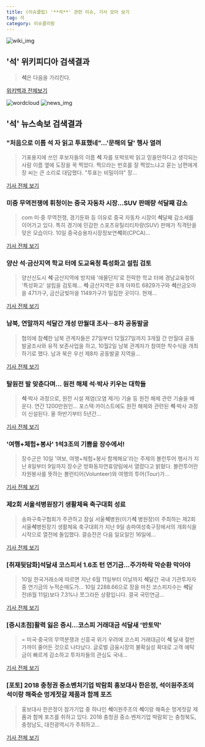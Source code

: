 ```yaml
---
title: (이슈클립) '**석**' 관련 이슈, 기사 모아 보기
tag: 석
category: 이슈클리핑
---
```

![wiki_img](https://user-images.githubusercontent.com/42597476/44503234-41136a80-a6d0-11e8-9071-6fc6418eafe4.png)
## **'**석**'** 위키피디아 검색결과
>**석**은 다음을 가리킨다.

<a href="https://ko.wikipedia.org/wiki/석" target="_blank">위키백과 전체보기</a>

![wordcloud](https://s3.ap-northeast-2.amazonaws.com/lyrics101-wordcloud/2018-09-11-1536643947.png)
![news_img](https://user-images.githubusercontent.com/42597476/44507050-1206f400-a6e4-11e8-8d98-7ffbfebb353f.png)
## **'**석**'** 뉴스속보 검색결과
### "처음으로 이름 **석** 자 읽고 투표했네"…'문해의 달' 행사 열려

>기표용지에 쓰인 후보자들의 이름 **석** 자를 또박또박 읽고 믿을만하다고 생각되는 사람 이름 옆에 도장을 꾹 찍었다. 찍으라는 번호를 잘 찍었느냐고 묻는 남편에게 장 씨는 큰 소리로 대답했다. "투표는 비밀이야" 장...

<a href="http://app.yonhapnews.co.kr/YNA/Basic/SNS/r.aspx?c=AKR20180911069500004&did=1195m" target="_blank">기사 전체 보기</a>

### 미중 무역전쟁에 휘청이는 중국 자동차 시장...SUV 판매량 **석**달째 감소

>com 미·중 무역전쟁, 경기둔화 등 이유로 중국 자동차 시장이 **석**달째 감소세를 이어가고 있다. 특히 경기에 민감한 스포츠유틸리티차량(SUV) 판매가 직격탄을 맞은 모습이다. 10일 중국승용차시장정보연**석**회(CPCA)...

<a href="http://www.ajunews.com/view/20180911085655131" target="_blank">기사 전체 보기</a>

### 양산 **석**·금산지역 학교 터에 도교육청 특성화고 설립 검토

>양산신도시 **석**·금산지역에 방치돼 '애물단지'로 전락한 학교 터에 경남교육청이 '특성화고' 설립을 검토해... **석**·금산지역은 8개 아파트 6829가구와 **석**산금오마을 471가구, 금산금빛마을 1149가구가 밀집한 곳이다. 현재...

<a href="http://www.idomin.com/?mod=news&act=articleView&idxno=575893" target="_blank">기사 전체 보기</a>

### 남북, 연말까지 **석**달간 개성 만월대 조사···8차 공동발굴

>협의에 참**석**한 남북 관계자들은 27일부터 12월27일까지 3개월 간 만월대 공동 발굴조사와 유적 보존사업을 하고, 10월2일 남북 관계자가 참여한 착수식을 개최하기로 했다. 남과 북은 우선 제8차 공동발굴 지역을...

<a href="http://www.newsis.com/view/?id=NISX20180911_0000415169&cID=10701&pID=10700" target="_blank">기사 전체 보기</a>

### 탈원전 발 맞춘다며… 원전 해체 **석**·박사 키우는 대학들

>**석**·박사 과정으로, 원전 시설 제염(오염 제거) 기술 등 원전 해체 관련 기술을 배운다. 연간 1200만원인... 포스텍·카이스트에도 원전 해체와 관련된 **석**·박사 과정이 신설된다. 올 하반기부터 5년간...

<a href="http://news.chosun.com/site/data/html_dir/2018/09/11/2018091100122.html?utm_source=naver&utm_medium=original&utm_campaign=news" target="_blank">기사 전체 보기</a>

### '여행+체험+봉사' 1**석**3조의 기쁨을 장수에서!

>장수군은 10일 '여보, 여행+체험+봉사 함께해요'라는 주제의 볼런투어 행사가 지난 8일부터 9일까지 장수군 방화동자연휴양림에서 열렸다고 밝혔다. 볼런투어란 자원봉사를 뜻하는 볼런티어(Volunteer)와 여행의 투어(Tour)가...

<a href="http://www.domin.co.kr/news/articleView.html?idxno=1211050" target="_blank">기사 전체 보기</a>

### 제2회 서울**석**병원장기 생활체육 축구대회 성료

>송파구축구협회가 주관하고 잠실 서울**석**병원(이기**석** 병원장)이 주최하는 제2회 서울**석**병원장기 생활체육 축구대회가 지난 9일 송파여성축구장에서의 개회식을 시작으로 열전에 돌입했다. 결승전은 다음 일요일인 16일에...

<a href="http://www.dt.co.kr/contents.html?article_no=2018091002109923813011&ref=naver" target="_blank">기사 전체 보기</a>

### [취재뒷담화]**석**달새 코스피서 1.6조 턴 연기금…주가하락 악순환 막아야

>10일 한국거래소에 따르면 지난 6월 11일부터 이날까지 **석**달간 국내 기관투자자 중 연기금의 누적순매도가... 10일 2288.66으로 장을 마친 코스피지수는 **석**달 전(6월 11일)보다 7.3%나 쪼그라든 상황입니다. 결국 국민연금...

<a href="http://www.asiatoday.co.kr/view.php?key=20180910010005636" target="_blank">기사 전체 보기</a>

### [증시초점]활력 잃은 증시…코스피 거래대금 **석**달새 '반토막'

>= 미국·중국의 무역분쟁과 신흥국 위기 우려에 코스피 거래대금이 **석** 달새 절반 가까이 줄어든 것으로 나타났다. 글로벌 금융시장의 불확실성 확대로 고객 예탁금이 빠르게 감소하고 투자자들의 관심도 국내...

<a href="http://www.newsis.com/view/?id=NISX20180910_0000413789&cID=10401&pID=10400" target="_blank">기사 전체 보기</a>

### [포토] 2018 충청권 중소벤처기업 박람회 홍보대사 한은정, **석**이원주조의 **석**이랑 해죽순 멍게젓갈 제품과 함께 포즈

>홍보대사 한은정이 참가기업 중 하나인 **석**이원주조의 **석**이랑 해죽순 멍게젓갈 제품과 함께 포즈를 취하고 있다. 2018 충청권 중소∙벤처기업 박람회'는 충청북도, 충청남도, 대전광역시가 주최하고...

<a href="http://www.dailygrid.net/news/articleView.html?idxno=93857" target="_blank">기사 전체 보기</a>


